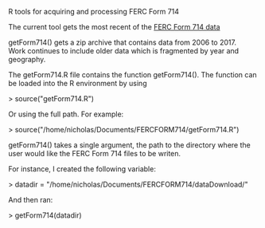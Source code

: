 R tools for acquiring and processing FERC Form 714

The current tool gets the most recent of the [FERC Form 714 data](https://www.ferc.gov/docs-filing/forms/form-714/data.asp)

getForm714() gets a zip archive that contains data from 2006 to 2017.  
Work continues to include older data which is fragmented by year and geography. 

The getForm714.R file contains the function getForm714().  The function can be loaded into the R environment by using 

\> source("getForm714.R")

Or using the full path. For example:

\> source("/home/nicholas/Documents/FERCFORM714/getForm714.R")

getForm714() takes a single argument, the path to the directory where the user would like the FERC Form 714 files to be writen. 

For instance, I created the following variable:

\> datadir = "/home/nicholas/Documents/FERCFORM714/dataDownload/"

And then ran:

\> getForm714(datadir)



